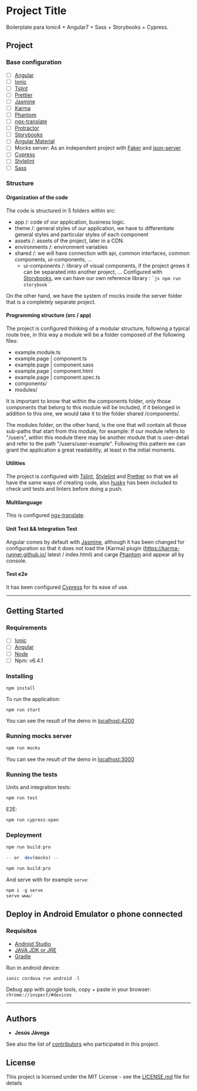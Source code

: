 # Project Title
Boilerplate para Ionic4 + Angular7 + Sass + Storybooks + Cypress.

## Project

### Base configuration

- [ ] [Angular](https://angular.io/)
- [ ] [Ionic](https://ionicframework.com)
- [ ] [Tslint](https://palantir.github.io/tslint/)
- [ ] [Prettier](https://prettier.io/)
- [ ] [Jasmine](https://jasmine.github.io/)
- [ ] [Karma](https://karma-runner.github.io/latest/index.html)
- [ ] [Phantom](http://phantomjs.org/)
- [ ] [ngx-translate](https://github.com/ngx-translate/core)
- [ ] [Protractor](https://www.protractortest.org/)
- [ ] [Storybooks](https://storybook.js.org/docs/guides/guide-angular/)
- [ ] [Angular Material](https://material.angular.io/)
- [ ] Mocks server: As an independent project with [Faker](https://github.com/marak/Faker.js/) and [json-server](https://github.com/typicode/json-server)
- [ ] [Cypress](https://www.cypress.io/)
- [ ] [Stylelint](https://stylelint.io/)
- [ ] [Sass](https://sass-lang.com/)

### Structure
#### Organization of the code

The code is structured in 5 folders within src:
- app /: code of our application, business logic.
- theme /: general styles of our application, we have to differentiate general styles and particular styles of each component
- assets /: assets of the project, later in a CDN.
- environments /: environment variables
- shared /: we will have connection with api, common interfaces, common components, ui-components, ...
    - ui-components /: library of visual components, if the project grows it can be separated into another project, ... Configured with [Storybooks](https://storybook.js.org/), we can have our own reference library :
    `` `js
    npm run storybook
    `` `

On the other hand, we have the system of mocks inside the server folder that is a completely separate project.

#### Programming structure (src / app)

The project is configured thinking of a modular structure, following a typical route tree, in this way a module will be a folder composed of the following files:
- example.module.ts
- example.page | component.ts
- example.page | component.sass
- example.page | component.html
- example.page | component.spec.ts
- components/
- modules/

It is important to know that within the components folder, only those components that belong to this module will be included, if it belonged in addition to this one, we would take it to the folder shared /components/.

The modules folder, on the other hand, is the one that will contain all those sub-paths that start from this module, for example:
If our module refers to "/users", within this module there may be another module that is user-detail and refer to the path "/users/user-example". Following this pattern we can grant the application a great readability, at least in the initial moments.

#### Utilities
The project is configured with [Tslint](https://palantir.github.io/tslint/), [Stylelint](https://stylelint.io/) and [Prettier](https://prettier.io/) so that we all have the same ways of creating code, also [husky](https://github.com/typicode/husky) has been included to check unit tests and linters before doing a push.

#### Multilanguage
This is configured [ngx-translate](https://github.com/ngx-translate/core).

#### Unit Test && Integration Test
Angular comes by default with [Jasmine](https://jasmine.github.io/), although it has been changed for configuration so that it does not load the [Karma] plugin (https://karma-runner.github.io/ latest / index.html) and carge [Phantom](http://phantomjs.org/) and appear all by console.

#### Test e2e
It has been configured [Cypress](https://www.cypress.io/) for its ease of use.

---
## Getting Started


### Requirements

- [ ] [Ionic](https://ionicframework.com)
- [ ] [Angular](https://angular.io/guide/quickstart)
- [ ] [Node](https://nodejs.org/es/)
- [ ] Npm: v6.4.1

### Installing

```
npm install
```

To run the application:

```
npm run start
```

You can see the result of the demo in [localhost:4200](http://localhost:4200)

### Running mocks server
```js
npm run mocks
```
You can see the result of the demo in [localhost:3000](http://localhost:3000)

### Running the tests

Units and integration tests:
```js
npm run test
```


E2E:
```js
npm run cypress:open
```

### Deployment


```js
npm run build:pro

-- or  dev(mocks) --

npm run build:pro
```

And serve with for example `serve`:
```js
npm i -g serve
serve www/
```
## Deploy in Android Emulator o phone connected
### Requisitos
- [Android Studio](https://developer.android.com/studio/?gclid=CjwKCAjwue3nBRACEiwAkpZhmVKxyIRjZ8cZSyr0OlCuMuBd_tIezcSIoEJJichV6pG802yS6tBqNRoCLBIQAvD_BwE)
- [JAVA JDK or JRE](https://www.oracle.com/technetwork/java/javase/downloads/index.html)
- [Gradle](https://gradle.org/install/)


Run in android device:
```js
ionic cordova run android -l
```

Debug app with google tools, copy + paste in your browser:  `chrome://inspect/#devices`

---

## Authors

- **Jesús Jávega**

See also the list of [contributors](https://github.com/jeiker26/app-front/contributors) who participated in this project.

## License

This project is licensed under the MIT License - see the [LICENSE.md](LICENSE.md) file for details
